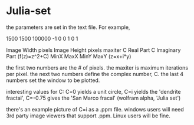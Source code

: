# Julia-set

the parameters are set in the text file.  For example,

1500 1500 100000 -1 0 0 1 0 1

Image Width pixels
Image Height pixels
maxiter
C Real Part
C Imaginary Part  (f(z)=z^2+C)
MinX
MaxX
MinY
MaxY (z=x+i*y)

the first two numbers are the # of pixels.  the maxiter is maximum iterations per pixel. the next two numbers define the complex number, C.  the last 4 numbers set the window to be plotted. 

interesting values for C:
  C=0 yields a unit circle, 
  C=i yields the 'dendrite fractal',
  C=-0.75 gives the 'San Marco fracal' (wolfram alpha, 'Julia set')
  
  there's an example picture of C=i as a .ppm file.  windows users will need 3rd party image viewers that support .ppm.  Linux users will be fine.  

